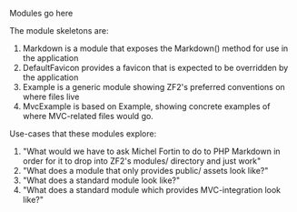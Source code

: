 Modules go here

The module skeletons are:

1. Markdown is a module that exposes the Markdown() method for use in the application
2. DefaultFavicon provides a favicon that is expected to be overridden by the application
3. Example is a generic module showing ZF2's preferred conventions on where files live
4. MvcExample is based on Example, showing concrete examples of where MVC-related files would go.


Use-cases that these modules explore:

1. "What would we have to ask Michel Fortin to do to PHP Markdown in order for it to drop into ZF2's modules/ directory and just work"
2. "What does a module that only provides public/ assets look like?"
3. "What does a standard module look like?"
4. "What does a standard module which provides MVC-integration look like?"
